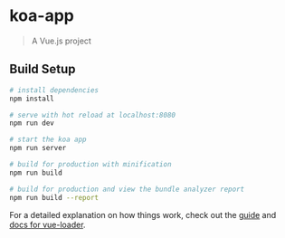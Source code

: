# koa-app

> A Vue.js project

## Build Setup

``` bash
# install dependencies
npm install

# serve with hot reload at localhost:8080
npm run dev

# start the koa app
npm run server

# build for production with minification
npm run build

# build for production and view the bundle analyzer report
npm run build --report
```

For a detailed explanation on how things work, check out the [guide](http://vuejs-templates.github.io/webpack/) and [docs for vue-loader](http://vuejs.github.io/vue-loader).

